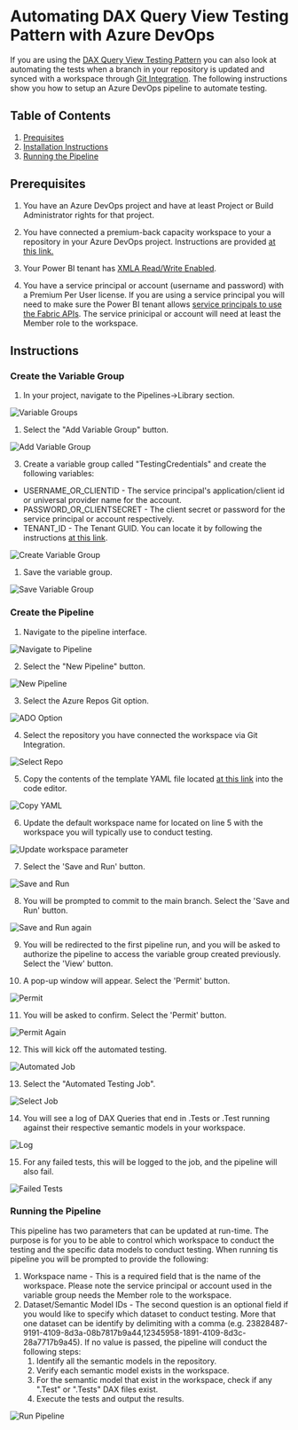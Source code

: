 # Automating DAX Query View Testing Pattern with Azure DevOps

If you are using the [DAX Query View Testing Pattern](dax-query-view-testing-pattern.md) you can also look at automating the tests when a branch in your repository is updated and synced with a workspace through <a href="https://learn.microsoft.com/en-us/power-bi/developer/projects/projects-git" target="_blank">Git Integration</a>. The following instructions show you how to setup an Azure DevOps pipeline to automate testing.

## Table of Contents
1. [Prequisites](#prerequisites)
2. [Installation Instructions](#instructions)
3. [Running the Pipeline](#running-the-pipeline)

## Prerequisites

1. You have an Azure DevOps project and have at least Project or Build Administrator rights for that project.

2. You have connected a premium-back capacity workspace to your a repository in your Azure DevOps project. Instructions are provided <a href="https://learn.microsoft.com/en-us/power-bi/developer/projects/projects-git" target="_blank">at this link.</a>

3. Your Power BI tenant has <a href="https://learn.microsoft.com/en-us/power-bi/enterprise/service-premium-connect-tools#enable-xmla-read-write" target="_blank">XMLA Read/Write Enabled</a>.

4. You have a service principal or account (username and password) with a Premium Per User license. If you are using a service principal you will need to make sure the Power BI tenant allows <a href="https://learn.microsoft.com/en-us/power-bi/enterprise/service-premium-service-principal#enable-service-principals">service principals to use the Fabric APIs</a>. The service prinicipal or account will need at least the Member role to the workspace.

## Instructions

### Create the Variable Group

1. In your project, navigate to the Pipelines->Library section.

![Variable Groups](./images/automated-testing-library.png)

1. Select the "Add Variable Group" button.

![Add Variable Group](./images/automated-testing-variable-group.png)

3. Create a variable group called "TestingCredentials" and create the following variables:

- USERNAME_OR_CLIENTID - The service principal's application/client id or universal provider name for the account.
- PASSWORD_OR_CLIENTSECRET - The client secret or password for the service principal or account respectively.
- TENANT_ID - The Tenant GUID.  You can locate it by following the instructions <a href="https://learn.microsoft.com/en-us/sharepoint/find-your-office-365-tenant-id" target="_blank">at this link</a>.

![Create Variable Group](./images/automated-testing-create-variable-group.png)

1. Save the variable group.

![Save Variable Group](./images/automated-testing-save-variable-group.png)

### Create the Pipeline

1. Navigate to the pipeline interface.

![Navigate to Pipeline](./images/automated-testing-navigate-pipeline.png)

2. Select the "New Pipeline" button.

![New Pipeline](./images/automated-testing-create-pipeline.png)

3. Select the Azure Repos Git option.

![ADO Option](./images/automated-testing-ado-option.png)

4. Select the repository you have connected the workspace via Git Integration.

![Select Repo](./images/automated-testing-select-repo.png)

5. Copy the contents of the template YAML file located <a href="https://raw.githubusercontent.com/kerski/fabric-dataops-patterns/development/Azure%20DevOps/Automated%20Testing%20Example/Run-DaxTests.yml" target="_blank">at this link</a> into the code editor.

![Copy YAML](./images/automated-testing-copy-yaml.png)

6. Update the default workspace name for located on line 5 with the workspace you will typically use to conduct testing.

![Update workspace parameter](./images/automated-testing-update-workspace-parameter.png)

7. Select the 'Save and Run' button.

![Save and Run](./images/automated-testing-save-pipeline.png)

8. You will be prompted to commit to the main branch. Select the 'Save and Run' button.

![Save and Run again](./images/automated-testing-save-and-run.png)

9. You will be redirected to the first pipeline run, and you will be asked to authorize the pipeline to access the variable group created previously.  Select the 'View' button.

10. A pop-up window will appear. Select the 'Permit' button.

![Permit](./images/automated-testing-permit.png)

11. You will be asked to confirm.  Select the 'Permit' button.

![Permit Again](./images/automated-testing-permit-again.png)

12. This will kick off the automated testing.

![Automated Job](./images/automated-testing-job-running.png)

13. Select the "Automated Testing Job".

![Select Job](./images/automated-testing-select-job.png)

14. You will see a log of DAX Queries that end in .Tests or .Test running against their respective semantic models in your workspace.

![Log](./images/automated-testing-log.png)

15. For any failed tests, this will be logged to the job, and the pipeline will also fail.

![Failed Tests](./images/automated-testing-failed-tests.png)

### Running the Pipeline

This pipeline has two parameters that can be updated at run-time.  The purpose is for you to be able to control which workspace to conduct the testing and the specific data models to conduct testing.  When running tis pipeline you will be prompted to provide the following:

1) Workspace name - This is a required field that is the name of the workspace.  Please note the service principal or account used in the variable group needs the Member role to the workspace.
2) Dataset/Semantic Model IDs - The second question is an optional field if you would like to specify which dataset to conduct testing.  More that one dataset can be identify by delimiting with a comma (e.g. 23828487-9191-4109-8d3a-08b7817b9a44,12345958-1891-4109-8d3c-28a7717b9a45).  If no value is passed, the pipeline will conduct the following steps:
   1) Identify all the semantic models in the repository.
   2) Verify each semantic model exists in the workspace.
   3) For the semantic model that exist in the workspace, check if any ".Test" or ".Tests" DAX files exist.
   4) Execute the tests and output the results.

![Run Pipeline](./images/automated-testing-run-pipeline.png)